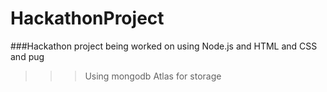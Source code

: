 # HackathonProject

###Hackathon project being worked on using Node.js and HTML and CSS and pug
>>> Using mongodb Atlas for storage
